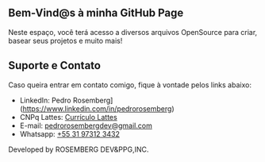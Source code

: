 ## Bem-Vind@s à minha GitHub Page

Neste espaço, você terá acesso a diversos arquivos OpenSource para criar, basear seus projetos e muito mais!



## Suporte e Contato

Caso queira entrar em contato comigo, fique à vontade pelos links abaixo:

 - LinkedIn: Pedro Rosemberg](https://www.linkedin.com/in/pedrorosemberg)
 - CNPq Lattes: [Currículo Lattes](http://lattes.cnpq.br/2162940985603250)
 - E-mail: [pedrorosembergdev@gmail.com](malito:pedrorosembergdev@gmail.com)
 - Whatsapp: [+55 31 97312 3432](https://wa.me/5531973123432)


Developed by
ROSEMBERG DEV&PPG,INC.
